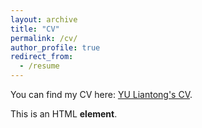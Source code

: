 ```yaml
---
layout: archive
title: "CV"
permalink: /cv/
author_profile: true
redirect_from:
  - /resume
---
```


You can find my CV here: [YU Liantong's CV](https://github.com/liantong-yu/web/blob/master/files/Curriculum_Vitae.pdf).
 <div>
     This is an HTML <b>element</b>.
 </div>
